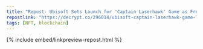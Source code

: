 ```yaml
---
title: "Repost: Ubisoft Sets Launch for 'Captain Laserhawk' Game as Free NFT Mint Begins - Decrypt"
repostlink: "https://decrypt.co/296014/ubisoft-captain-laserhawk-game-launch-free-nft-mint"
tags: [NFT, blockchain]
---
```


{% include embed/linkpreview-repost.html %}
